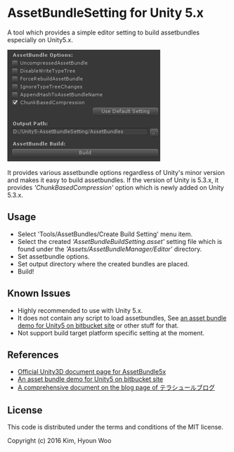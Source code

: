 AssetBundleSetting for Unity 5.x
================================

A tool which provides a simple editor setting to build assetbundles especially on Unity5.x.


![ setting](./Images/setting.png "setting")


It provides various assetbundle options regardless of Unity's minor version and makes it easy to build assetbundles. 
If the version of Unity is 5.3.x, it provides *'ChunkBasedCompression'* option which is newly added on Unity 5.3.x.


Usage
-----

* Select 'Tools/AssetBundles/Create Build Setting' menu item.
* Select the created *'AssetBundleBuildSetting.asset'* setting file which is found under the *'Assets/AssetBundleManager/Editor'* directory.
* Set assetbundle options.
* Set output directory where the created bundles are placed.
* Build!


Known Issues
------------
* Highly recommended to use with Unity 5.x.
* It does not contain any script to load assetbundles, See [an asset bundle demo for Unity5 on bitbucket site](https://bitbucket.org/Unity-Technologies/assetbundledemo) or other stuff for that.
* Not support build target platform specific setting at the moment.


References
----------
* [Official Unity3D document page for AssetBundle5x](http://docs.unity3d.com/500/Documentation/Manual/BuildingAssetBundles5x.html)
* [An asset bundle demo for Unity5 on bitbucket site](https://bitbucket.org/Unity-Technologies/assetbundledemo)
* [A comprehensive document on the blog page of テラシュールブログ](http://tsubakit1.hateblo.jp/entry/2015/12/16/233336)


License
-------

This code is distributed under the terms and conditions of the MIT license.


Copyright (c) 2016 Kim, Hyoun Woo
